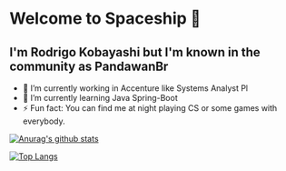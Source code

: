 # Welcome to Spaceship 👋
## I'm Rodrigo Kobayashi but I'm known in the community as PandawanBr

- 🔭 I’m currently working in Accenture like Systems Analyst Pl
- 🌱 I’m currently learning Java Spring-Boot
- ⚡ Fun fact: You can find me at night playing CS or some games with everybody.


<!--
**PandawanBr/PandawanBr** is a ✨ _special_ ✨ repository because its `README.md` (this file) appears on your GitHub profile.

Here are some ideas to get you started:



- 👯 I’m looking to collaborate on ...
- 🤔 I’m looking for help with ...
- 💬 Ask me about ...
- 📫 How to reach me: ...
- 😄 Pronouns: ...

-->

[![Anurag's github stats](https://github-readme-stats.vercel.app/api?username=PandawanBr&include_all_commits=true&count_private=true&show_icons=true&theme=dark)](https://github.com/anuraghazra/github-readme-stats)

[![Top Langs](https://github-readme-stats.vercel.app/api/top-langs/?username=PandawanBr&count_private=true&theme=dark)](https://github.com/anuraghazra/github-readme-stats)
